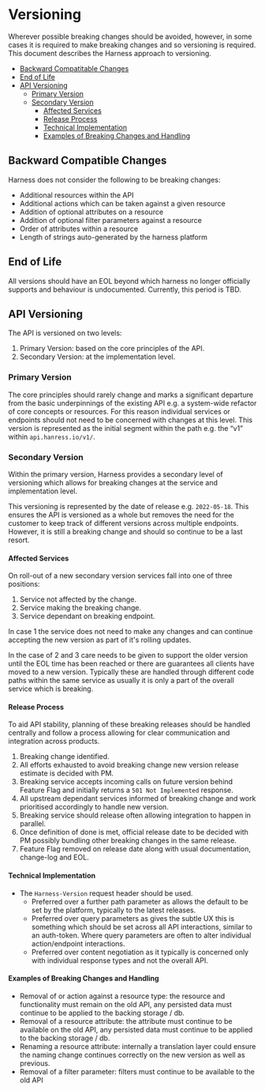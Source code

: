 # Versioning

Wherever possible breaking changes should be avoided, however, in some cases it is required to make breaking changes and so versioning is required. This document describes the Harness approach to versioning.

- [Backward Compatitable Changes](#backward-compatitable-changes)
- [End of Life](#end-of-life)
- [API Versioning](#api-versioning)
  * [Primary Version](#primary-version)
  * [Secondary Version](#secondary-version)
    + [Affected Services](#affected-services)
    + [Release Process](#release-process)
    + [Technical Implementation](#technical-implementation)
    + [Examples of Breaking Changes and Handling](#examples-of-breaking-changes-and-handling)

## Backward Compatible Changes

Harness does not consider the following to be breaking changes:

- Additional resources within the API
- Additional actions which can be taken against a given resource
- Addition of optional attributes on a resource
- Addition of optional filter parameters against a resource
- Order of attributes within a resource
- Length of strings auto-generated by the harness platform

## End of Life

All versions should have an EOL beyond which harness no longer officially supports and behaviour is undocumented. Currently, this period is TBD.

## API Versioning

The API is versioned on two levels:
1. Primary Version: based on the core principles of the API.
2. Secondary Version: at the implementation level.

### Primary Version

The core principles should rarely change and marks a significant departure from the basic underpinnings of the existing API e.g. a system-wide refactor of core concepts or resources. For this reason individual services or endpoints should not need to be concerned with changes at this level. This version is represented as the initial segment within the path e.g. the “v1” within `api.hanress.io/v1/`.

### Secondary Version

Within the primary version, Harness provides a secondary level of versioning which allows for breaking changes at the service and implementation level.

This versioning is represented by the date of release e.g. `2022-05-18`. This ensures the API is versioned as a whole but removes the need for the customer to keep track of different versions across multiple endpoints. However, it is still a breaking change and should so continue to be a last resort.

#### Affected Services

On roll-out of a new secondary version services fall into one of three positions: 

1. Service not affected by the change.
2. Service making the breaking change.
3. Service dependant on breaking endpoint.

In case 1 the service does not need to make any changes and can continue accepting the new version as part of it's rolling updates. 

In the case of 2 and 3 care needs to be given to support the older version until the EOL time has been reached or there are guarantees all clients have moved to a new version. Typically these are handled through different code paths within the same service as usually it is only a part of the overall service which is breaking. 

#### Release Process

To aid API stability, planning of these breaking releases should be handled centrally and follow a process allowing for clear communication and integration across products. 

1. Breaking change identified.
2. All efforts exhausted to avoid breaking change new version release estimate is decided with PM.
3. Breaking service accepts incoming calls on future version behind Feature Flag and initially returns a `501 Not Implemented` response.
4. All upstream dependant services informed of breaking change and work prioritised accordingly to handle new version.
5. Breaking service should release often allowing integration to happen in parallel. 
6. Once definition of done is met, official release date to be decided with PM possibly bundling other breaking changes in the same release.
7. Feature Flag removed on release date along with usual documentation, change-log and EOL. 

#### Technical Implementation

- The `Harness-Version` request header should be used. 
  - Preferred over a further path parameter as allows the default to be set by the platform, typically to the latest releases. 
  - Preferred over query parameters as gives the subtle UX this is something which should be set across all API interactions, similar to an auth-token. Where query parameters are often to alter individual action/endpoint interactions.
  - Preferred over content negotiation as it typically is concerned only with individual response types and not the overall API.


#### Examples of Breaking Changes and Handling

- Removal of or action against a resource type: the resource and functionality must remain on the old API, any persisted data must continue to be applied to the backing storage / db.
- Removal of a resource attribute: the attribute must continue to be available on the old API, any persisted data must continue to be applied to the backing storage / db.
- Renaming a resource attribute: internally a translation layer could ensure the naming change continues correctly on the new version as well as previous.
- Removal of a filter parameter: filters must continue to be available to the old API 
